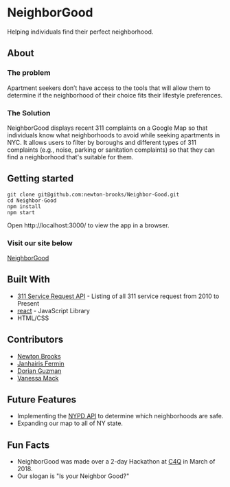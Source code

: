
# NeighborGood
Helping individuals find their perfect neighborhood.

## About 
 ### The problem
Apartment seekers don’t have access to the tools that will allow them to determine if the neighborhood of their choice fits their lifestyle preferences.

###  The Solution
NeighborGood displays recent 311 complaints on a Google Map so that individuals know what neighborhoods to avoid while seeking apartments in NYC. It allows users to filter by boroughs and different types of 311 complaints (e.g., noise, parking or sanitation complaints)  so that they can find a neighborhood that's suitable for them. 

## Getting started
```
git clone git@github.com:newton-brooks/Neighbor-Good.git
cd Neighbor-Good
npm install
npm start
```
Open http://localhost:3000/ to view the app in a browser.

### Visit our site below
[NeighborGood](https://neighborgood.netlify.com/)




## Built With

* [311 Service Request API](https://data.cityofnewyork.us/Social-Services/311-Service-Requests-from-2010-to-Present/erm2-nwe9) - Listing of all 311 service request from 2010 to Present
* [react](https://reactjs.org/) - JavaScript Library
* HTML/CSS


## Contributors

* [Newton Brooks](https://github.com/newton-brooks)
* [Janhairis Fermin](https://github.com/Janhairis)
* [Dorian Guzman](https://github.com/doriguzman)
* [Vanessa Mack](https://github.com/Vmack)

## Future Features
* Implementing the [NYPD APl](https://data.cityofnewyork.us/Public-Safety/NYPD-Complaint-Data-Current-YTD/5uac-w243) to determine which neighborhoods are safe.
* Expanding our map to all of NY state.


## Fun Facts
* NeighborGood was made over a 2-day Hackathon at [C4Q](https://www.c4q.nyc/) in March of 2018. 
* Our slogan is "Is your Neighbor Good?"

